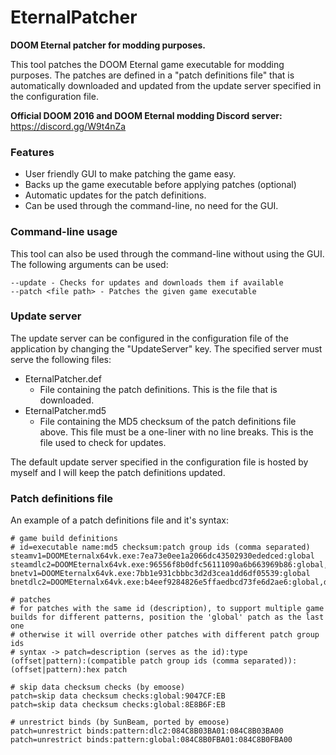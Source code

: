 # EternalPatcher


**DOOM Eternal patcher for modding purposes.**

This tool patches the DOOM Eternal game executable for modding purposes. The patches are defined in a "patch definitions file" that is automatically downloaded and updated from the update server specified in the configuration file.

**Official DOOM 2016 and DOOM Eternal modding Discord server:** https://discord.gg/W9t4nZa

### Features

 - User friendly GUI to make patching the game easy.
 - Backs up the game executable before applying patches (optional)
 - Automatic updates for the patch definitions.
 - Can be used through the command-line, no need for the GUI.

### Command-line usage

This tool can also be used through the command-line without using the GUI. The following arguments can be used:

```
--update - Checks for updates and downloads them if available
--patch <file path> - Patches the given game executable
```

### Update server

The update server can be configured in the configuration file of the application by changing the "UpdateServer" key. The specified server must serve the following files:

 - EternalPatcher.def
   - File containing the patch definitions. This is the file that is downloaded.
 - EternalPatcher.md5
   - File containing the MD5 checksum of the patch definitions file above. This file must be a one-liner with no line breaks. This is the file used to check for updates.
   
The default update server specified in the configuration file is hosted by myself and I will keep the patch definitions updated.

### Patch definitions file

An example of a patch definitions file and it's syntax:

```
# game build definitions
# id=executable name:md5 checksum:patch group ids (comma separated)
steamv1=DOOMEternalx64vk.exe:7ea73e0ee1a2066dc43502930ededced:global
steamdlc2=DOOMEternalx64vk.exe:96556f8b0dfc56111090a6b663969b86:global,dlc2
bnetv1=DOOMEternalx64vk.exe:7bb1e931cbbbc3d2d3cea1dd6df05539:global
bnetdlc2=DOOMEternalx64vk.exe:b4eef9284826e5ffaedbcd73fe6d2ae6:global,dlc2

# patches
# for patches with the same id (description), to support multiple game builds for different patterns, position the 'global' patch as the last one
# otherwise it will override other patches with different patch group ids
# syntax -> patch=description (serves as the id):type (offset|pattern):(compatible patch group ids (comma separated)):(offset|pattern):hex patch

# skip data checksum checks (by emoose)
patch=skip data checksum checks:global:9047CF:EB
patch=skip data checksum checks:global:8E8B6F:EB

# unrestrict binds (by SunBeam, ported by emoose)
patch=unrestrict binds:pattern:dlc2:084C8B03BA01:084C8B03BA00
patch=unrestrict binds:pattern:global:084C8B0FBA01:084C8B0FBA00
```
